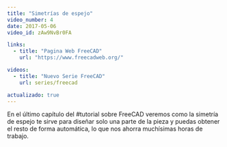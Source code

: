 ```yaml
---
title: "Simetrías de espejo"
video_number: 4
date: 2017-05-06
video_id: zAw9NvBr0FA

links:
  - title: "Pagina Web FreeCAD"
    url: "https://www.freecadweb.org/"

videos:
  - title: "Nuevo Serie FreeCAD"
    url: series/freecad

actualizado: true
---
```


En el último capítulo del #tutorial sobre FreeCAD veremos como la simetría de espejo te sirve para diseñar solo una parte de la pieza y puedas obtener el resto de forma automática, lo que nos ahorra muchísimas horas de trabajo.
